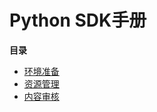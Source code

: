 

# Python SDK手册

**目录**

- [环境准备](ai/uai-censor/pysdk/prepare)
- [资源管理](ai/uai-censor/pysdk/resource)
- [内容审核](ai/uai-censor/pysdk/censor)

